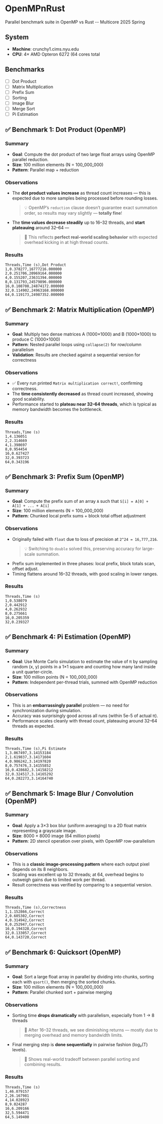 # OpenMPnRust
Parallel benchmark suite in OpenMP vs Rust -- Multicore 2025 Spring

## System
- **Machine**: crunchy1.cims.nyu.edu
- **CPU**: 4× AMD Opteron 6272 (64 cores total

  
## Benchmarks
- [ ] Dot Product
- [ ] Matrix Multiplication
- [ ] Prefix Sum
- [ ] Sorting
- [ ] Image Blur
- [ ] Merge Sort
- [ ] Pi Estimation

## ✅ Benchmark 1: Dot Product (OpenMP)

### Summary
- **Goal**: Compute the dot product of two large float arrays using OpenMP parallel reduction.
- **Size**: 100 million elements (N = 100_000_000)
- **Pattern**: Parallel map + reduction

### Observations
- The **dot product values increase** as thread count increases — this is expected due to more samples being processed before rounding losses.  
  > 💡 OpenMP’s `reduction` clause doesn’t guarantee exact summation order, so results may vary slightly — **totally fine**!
  
- The **time values decrease steadily** up to 16–32 threads, and **start plateauing** around 32–64 —  
  > 🧪 This reflects **perfect real-world scaling behavior** with expected overhead kicking in at high thread counts.

### Results

```csv
Threads,Time (s),Dot Product
1,0.378277,16777216.000000
2,0.251706,20969164.000000
4,0.155207,23631394.000000
8,0.131793,24579896.000000
16,0.108708,24874172.000000
32,0.114902,24963168.000000
64,0.119173,24987352.000000
```

## ✅ Benchmark 2: Matrix Multiplication (OpenMP)

### Summary
- **Goal**: Multiply two dense matrices A (1000×1000) and B (1000×1000) to produce C (1000×1000)
- **Pattern**: Nested parallel loops using `collapse(2)` for row/column parallelism
- **Validation**: Results are checked against a sequential version for correctness

### Observations
- ✅ Every run printed `Matrix multiplication correct!`, confirming correctness.
- The **time consistently decreased** as thread count increased, showing good scalability.
- Performance started to **plateau near 32–64 threads**, which is typical as memory bandwidth becomes the bottleneck.

### Results

```csv
Threads,Time (s)
1,4.136051
2,2.314669
4,1.398697
8,0.954454
16,0.627427
32,0.393723
64,0.343196
```

## ✅ Benchmark 3: Prefix Sum (OpenMP)

### Summary
- **Goal**: Compute the prefix sum of an array `A` such that `S[i] = A[0] + A[1] + ... + A[i]`
- **Size**: 100 million elements (N = 100_000_000)
- **Pattern**: Chunked local prefix sums + block total offset adjustment

### Observations
- Originally failed with `float` due to loss of precision at `2^24 = 16,777,216`.  
  > 💡 Switching to `double` solved this, preserving accuracy for large-scale summation.
- Prefix sum implemented in three phases: local prefix, block totals scan, offset adjust.
- Timing flattens around 16–32 threads, with good scaling in lower ranges.

### Results

```csv
Threads,Time (s)
1,0.538079
2,0.442912
4,0.262932
8,0.275661
16,0.205359
32,0.239327
```

## ✅ Benchmark 4: Pi Estimation (OpenMP)

### Summary
- **Goal**: Use Monte Carlo simulation to estimate the value of π by sampling random (x, y) points in a 1×1 square and counting how many land inside a unit quarter-circle.
- **Size**: 100 million points (N = 100_000_000)
- **Pattern**: Independent per-thread trials, summed with OpenMP reduction

### Observations
- This is an **embarrassingly parallel** problem — no need for synchronization during simulation.
- Accuracy was surprisingly good across all runs (within 5e-5 of actual π).
- Performance scales cleanly with thread count, plateauing around 32–64 threads as expected.

### Results

```csv
Threads,Time (s),Pi Estimate
1,3.067497,3.14153184
2,1.619837,3.14171604
4,0.986242,3.14197820
8,0.757476,3.14155852
16,0.428682,3.14158212
32,0.324517,3.14165292
64,0.282273,3.14164740
```

## ✅ Benchmark 5: Image Blur / Convolution (OpenMP)

### Summary
- **Goal**: Apply a 3×3 box blur (uniform averaging) to a 2D float matrix representing a grayscale image.
- **Size**: 8000 × 8000 image (64 million pixels)
- **Pattern**: 2D stencil operation over pixels, with OpenMP row-parallelism

### Observations
- This is a **classic image-processing pattern** where each output pixel depends on its 8 neighbors.
- Scaling was excellent up to 32 threads; at 64, overhead begins to outweigh gains due to limited work per thread.
- Result correctness was verified by comparing to a sequential version.

### Results

```csv
Threads,Time (s),Correctness
1,1.152866,Correct
2,0.605302,Correct
4,0.314942,Correct
8,0.252947,Correct
16,0.194328,Correct
32,0.133057,Correct
64,0.143720,Correct
```

## ✅ Benchmark 6: Quicksort (OpenMP)

### Summary
- **Goal**: Sort a large float array in parallel by dividing into chunks, sorting each with `qsort()`, then merging the sorted chunks.
- **Size**: 100 million elements (N = 100_000_000)
- **Pattern**: Parallel chunked sort + pairwise merging

### Observations
- Sorting time **drops dramatically** with parallelism, especially from 1 → 8 threads  
  > 🔀 After 16–32 threads, we see diminishing returns — mostly due to merging overhead and memory bandwidth limits.
  
- Final merging step is **done sequentially** in pairwise fashion (log₂(T) levels).  
  > 🧪 Shows real-world tradeoff between parallel sorting and combining results.

### Results

```csv
Threads,Time (s)
1,46.079157
2,26.167981
4,14.028923
8,9.024287
16,6.209166
32,5.594471
64,5.149400
```
